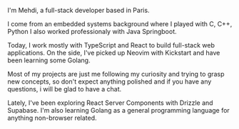 I'm Mehdi, a full-stack developer based in Paris.

I come from an embedded systems background where I played with C, C++, Python I also worked professionaly with Java Springboot. 

Today, I work mostly with TypeScript and React to build full-stack web applications. On the side, I've picked up Neovim with Kickstart and have been learning some Golang.

Most of my projects are just me following my curiosity and trying to grasp new concepts, so don't expect anything polished and if you have any questions, i will be glad to have a chat.

Lately, I've been exploring React Server Components with Drizzle and Supabase. I'm also learning Golang as a general programming language for anything non-browser related.
